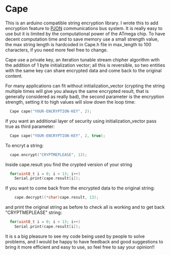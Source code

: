Cape 
====
This is an arduino compatible string encryption library. I wrote this to add encryption feature to [PJON](https://github.com/gioblu/PJON) communications bus system. It is really easy to use but it is limited by the computational power of the ATmega chip. To have decent computation time and to save memory use a small strength value, the max string length is hardcoded in Cape.h file in max_length to 100 characters, if you need more feel free to change. 

Cape use a private key, an iteration tunable stream chipher algorithm with the addition of 1 byte initialization vector; all this is reversible, so two entities with the same key can share encrypted data and come back to the original content.

For many applications can fit without initialization_vector (crypting the string multiple times will give you always the same encrypted result, that is generally considered as really bad), the second parameter is the encryption strength, setting it to high values will slow down the loop time:
```cpp  
  Cape cape("YOUR-ENCRYPTION-KEY", 2); 
```
If you want an additional layer of security using initialization_vector pass true as third parameter:
```cpp  
  Cape cape("YOUR-ENCRYPTION-KEY", 2, true); 
```
To encryt a string:
```cpp  
  cape.encrypt("CRYPTMEPLEASE", 13); 
```
Inside cape.result you find the crypted version of your string
```cpp  
  for(uint8_t i = 0; i < 13; i++)
    Serial.print(cape.result[i]);
```
If you want to come back from the encrypted data to the original string:
```cpp  
    cape.decrypt((*char)cape.result, 13);
```
and print the original string as before to check all is working and to get back "CRYPTMEPLEASE" string:
```cpp  
  for(uint8_t i = 0; i < 13; i++)
    Serial.print(cape.result[i]);
```

It is s a big pleasure to see my code being used by people to solve problems, and I would be happy to have feedback and good suggestions to bring it more efficient and easy to use, so feel free to say your opinion!!
